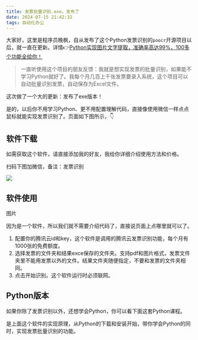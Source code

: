 ```yaml
---
title: 发票批量识别.exe，发布了
date: 2024-07-15 21:42:32
tags: 自动化办公
---
```


大家好，这里是程序员晚枫，自从发布了这个Python发票识别的``poocr``开源项目以后，就一直在更新。详情👉[Python实现图片文字提取，准确率高达99%，100多个功能全给你！](https://mp.weixin.qq.com/s/tg-0yuItjZj0O0UEksl5ag)

> 一直听使用这个项目的朋友反馈：我就是想实现发票的批量识别，如果能不学习Python就好了。我每个月几百上千张发票要录入系统，这个项目可以自动批量识别发票，自动保存为Excel文件。

这次做了一个大的更新：发布了exe版本！

是的，以后你不用学习Python、更不用配置理解代码，直接像使用微信一样点点鼠标就能实现发票识别了。页面如下图所示，👇

## 软件下载

如需获取这个软件，请直接添加我的好友，我给你详细介绍使用方法和价格。

扫码下图加微信，备注：发票识别

![](https://cos.python-office.com/wechat/wechat.jpg)


## 软件使用

图片

因为是一个软件，所以我们就不需要介绍代码了，直接说页面上点哪里就可以了。

1. 配置你的腾讯云id和key，这个软件是调用的腾讯云发票识别功能，每个月有1000张的免费额度。
2. 选择发票的文件夹和结果exce保存的文件夹。支持pdf和图片格式，发票文件夹里不能用发票以外的文件。结果文件夹随便指定，不要和发票的文件夹相同。
3. 点击开始识别。这个软件运行时必须联网。

## Python版本

如果你除了发票识别以外，还想学会Python，你可以看下面这套Python课程。

是上面这个软件的实现原理，从Python的下载和安装开始，带你学会Python的同时，实现发票批量识别的功能。

